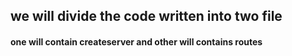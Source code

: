 ## we will divide the code written into two file

#### one will contain createserver and other will contains routes